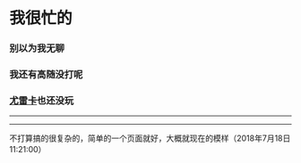 # 我很忙的
### 别以为我无聊
### 我还有高随没打呢
### [尤雷卡](http://ff.sdo.com/web7/news/news.html?id=295581)也还没玩
***
***
不打算搞的很复杂的，简单的一个页面就好，大概就现在的模样（2018年7月18日11:21:00）